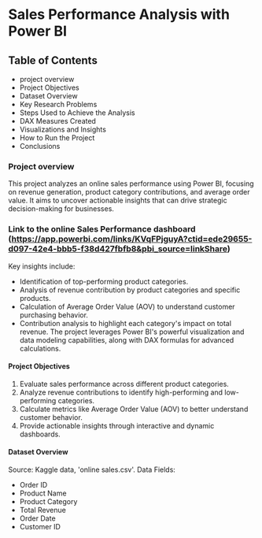 # Sales Performance Analysis with Power BI

## Table of Contents
- project overview
- Project Objectives
- Dataset Overview
- Key Research Problems
- Steps Used to Achieve the Analysis
- DAX Measures Created
- Visualizations and Insights
- How to Run the Project
- Conclusions

### Project overview
This project analyzes an online sales performance using Power BI, focusing on revenue generation, product category contributions, and average order value. It aims to uncover actionable insights that can drive strategic decision-making for businesses.

### Link to the online Sales Performance dashboard (https://app.powerbi.com/links/KVqFPjguyA?ctid=ede29655-d097-42e4-bbb5-f38d427fbfb8&pbi_source=linkShare)

Key insights include:

- Identification of top-performing product categories.
- Analysis of revenue contribution by product categories and specific products.
- Calculation of Average Order Value (AOV) to understand customer purchasing behavior.
- Contribution analysis to highlight each category's impact on total revenue.
 The project leverages Power BI's powerful visualization and data modeling capabilities, along with DAX formulas for advanced calculations.

#### Project Objectives
1. Evaluate sales performance across different product categories.
2. Analyze revenue contributions to identify high-performing and low-performing categories.
3. Calculate metrics like Average Order Value (AOV) to better understand customer behavior.
4. Provide actionable insights through interactive and dynamic dashboards.

#### Dataset Overview
Source: Kaggle data, 'online sales.csv'.
Data Fields:
- Order ID
- Product Name
- Product Category
- Total Revenue
- Order Date
- Customer ID
